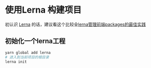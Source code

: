 # 使用Lerna 构建项目

初认识 [Lerna](https://github.com/lerna/lerna) 的话，建议看这个比较全[lerna管理前端packages的最佳实践](http://www.sosout.com/2018/07/21/lerna-repo.html)

## 初始化一个lerna工程

```bash
yarn global add lerna
# 进入到当前项目的根目录
lerna init
```
